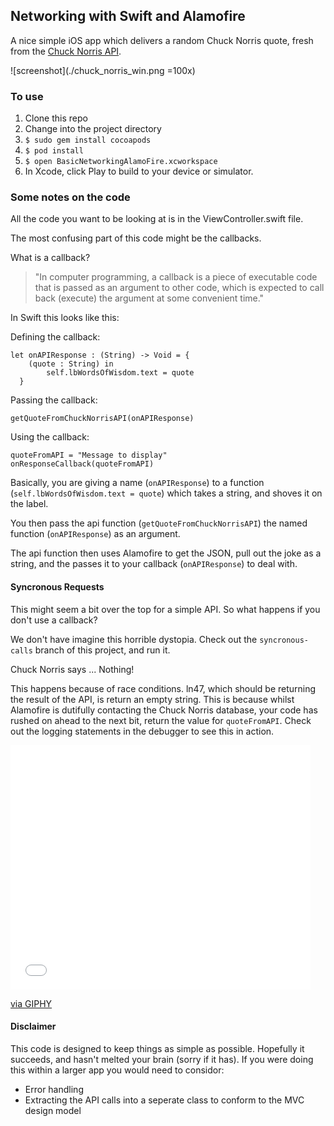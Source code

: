 ## Networking with Swift and Alamofire

A nice simple iOS app which delivers a random Chuck Norris quote, fresh from the [Chuck Norris API](http://www.icndb.com/api/).

![screenshot](./chuck_norris_win.png =100x)

### To use

1. Clone this repo
2. Change into the project directory
3. `$ sudo gem install cocoapods`
4. `$ pod install`
5. `$ open BasicNetworkingAlamoFire.xcworkspace`
6. In Xcode, click Play to build to your device or simulator.


### Some notes on the code

All the code you want to be looking at is in the ViewController.swift file.

The most confusing part of this code might be the callbacks.

What is a callback?  
>"In computer programming, a callback is a piece of executable code that is passed as an argument to other code, which is expected to call back (execute) the argument at some convenient time."

In Swift this looks like this:

Defining the callback:
```
let onAPIResponse : (String) -> Void = {
    (quote : String) in
        self.lbWordsOfWisdom.text = quote
  }
```
Passing the callback:
```
getQuoteFromChuckNorrisAPI(onAPIResponse)
```
Using the callback:
```
quoteFromAPI = "Message to display"
onResponseCallback(quoteFromAPI)
```

Basically, you are giving a name (`onAPIResponse`) to a function (`self.lbWordsOfWisdom.text = quote`) which takes a string, and shoves it on the label.

You then pass the api function (`getQuoteFromChuckNorrisAPI`) the named function (`onAPIResponse`) as an argument.

The api function then uses Alamofire to get the JSON, pull out the joke as a string, and the passes it to your callback (`onAPIResponse`) to deal with.

#### Syncronous Requests

This might seem a bit over the top for a simple API. So what happens if you don't use a callback?

We don't have imagine this horrible dystopia. Check out the `syncronous-calls` branch of this project, and run it.

Chuck Norris says ... Nothing!

This happens because of race conditions. ln47, which should be returning the result of the API, is return an empty string. This is because whilst Alamofire is dutifully contacting the Chuck Norris database, your code has rushed on ahead to the next bit, return the value for `quoteFromAPI`. Check out the logging statements in the debugger to see this in action.

<iframe src="//giphy.com/embed/105oA1tkTBSy9a" width="480" height="391" frameBorder="0" class="giphy-embed" allowFullScreen></iframe><p><a href="http://giphy.com/gifs/call-me-maybe-big-fat-quiz-of-the-year-105oA1tkTBSy9a">via GIPHY</a></p>


#### Disclaimer

This code is designed to keep things as simple as possible. Hopefully it succeeds, and hasn't melted your brain (sorry if it has). If you were doing this within a larger app you would need to considor:

* Error handling
* Extracting the API calls into a seperate class to conform to the MVC design model

